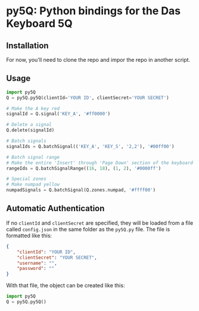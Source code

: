 # py5Q: Python bindings for the Das Keyboard 5Q
## Installation
For now, you'll need to clone the repo and impor the repo in another script.

## Usage

```python
import py5Q
Q = py5Q.py5Q(clientId='YOUR ID', clientSecret='YOUR SECRET')

# Make the A key red
signalId = Q.signal('KEY_A', '#ff0000')

# Delete a signal
Q.delete(signalId)

# Batch signals
signalIds = Q.batchSignal(('KEY_A', 'KEY_S', '2,2'), '#00ff00')

# Batch signal range
# Make the entire 'Insert' through 'Page Down' section of the keyboard blue
rangeIds = Q.batchSignalRange((16, 18), (1, 2), '#0000ff')

# Special zones
# Make numpad yellow
numpadSignals = Q.batchSignal(Q.zones.numpad, '#ffff00')
```

## Automatic Authentication
If no `clientId` and `clientSecret` are specified, they will be loaded from a file called `config.json` in the same folder as the `py5Q.py` file. The file is formatted like this:

```json
{
    "clientId": "YOUR ID",
    "clientSecret": "YOUR SECRET",
    "username": "",
    "password": ""
}
```

With that file, the object can be created like this:

```python
import py5Q
Q = py5Q.py5Q()
```